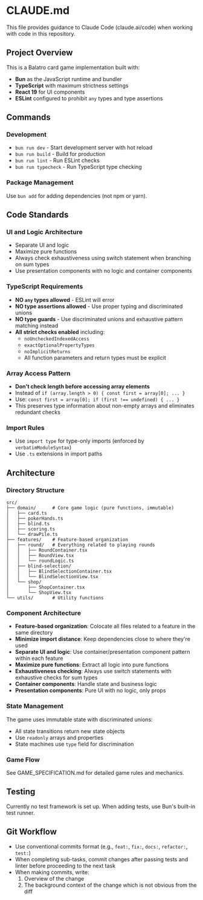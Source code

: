 # CLAUDE.md

This file provides guidance to Claude Code (claude.ai/code) when working with code in this repository.

## Project Overview

This is a Balatro card game implementation built with:
- **Bun** as the JavaScript runtime and bundler
- **TypeScript** with maximum strictness settings
- **React 19** for UI components
- **ESLint** configured to prohibit `any` types and type assertions

## Commands

### Development
- `bun run dev` - Start development server with hot reload
- `bun run build` - Build for production
- `bun run lint` - Run ESLint checks
- `bun run typecheck` - Run TypeScript type checking

### Package Management
Use `bun add` for adding dependencies (not npm or yarn).

## Code Standards

### UI and Logic Architecture
- Separate UI and logic
- Maximize pure functions
- Always check exhaustiveness using switch statement when branching on sum types
- Use presentation components with no logic and container components

### TypeScript Requirements
- **NO `any` types allowed** - ESLint will error
- **NO type assertions allowed** - Use proper typing and discriminated unions
- **NO type guards** - Use discriminated unions and exhaustive pattern matching instead
- **All strict checks enabled** including:
  - `noUncheckedIndexedAccess`
  - `exactOptionalPropertyTypes`
  - `noImplicitReturns`
  - All function parameters and return types must be explicit

### Array Access Pattern
- **Don't check length before accessing array elements**
- Instead of `if (array.length > 0) { const first = array[0]; ... }`
- Use: `const first = array[0]; if (first !== undefined) { ... }`
- This preserves type information about non-empty arrays and eliminates redundant checks

### Import Rules
- Use `import type` for type-only imports (enforced by `verbatimModuleSyntax`)
- Use `.ts` extensions in import paths

## Architecture

### Directory Structure
```
src/
├── domain/      # Core game logic (pure functions, immutable)
│   ├── card.ts
│   ├── pokerHands.ts
│   ├── blind.ts
│   ├── scoring.ts
│   └── drawPile.ts
├── features/    # Feature-based organization
│   ├── round/   # Everything related to playing rounds
│   │   ├── RoundContainer.tsx
│   │   ├── RoundView.tsx
│   │   └── roundLogic.ts
│   ├── blind-selection/
│   │   ├── BlindSelectionContainer.tsx
│   │   └── BlindSelectionView.tsx
│   └── shop/
│       ├── ShopContainer.tsx
│       └── ShopView.tsx
└── utils/       # Utility functions
```

### Component Architecture
- **Feature-based organization**: Colocate all files related to a feature in the same directory
- **Minimize import distance**: Keep dependencies close to where they're used
- **Separate UI and logic**: Use container/presentation component pattern within each feature
- **Maximize pure functions**: Extract all logic into pure functions
- **Exhaustiveness checking**: Always use switch statements with exhaustive checks for sum types
- **Container components**: Handle state and business logic
- **Presentation components**: Pure UI with no logic, only props

### State Management
The game uses immutable state with discriminated unions:
- All state transitions return new state objects
- Use `readonly` arrays and properties
- State machines use `type` field for discrimination

### Game Flow
See GAME_SPECIFICATION.md for detailed game rules and mechanics.

## Testing
Currently no test framework is set up. When adding tests, use Bun's built-in test runner.

## Git Workflow
- Use conventional commits format (e.g., `feat:`, `fix:`, `docs:`, `refactor:`, `test:`)
- When completing sub-tasks, commit changes after passing tests and linter before proceeding to the next task
- When making commits, write:
  1. Overview of the change
  2. The background context of the change which is not obvious from the diff
